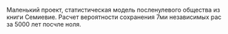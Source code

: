Маленький проект, статистическая модель посленулевого общества из книги Семиевие. Расчет вероятности сохранения 7ми независимых рас за 5000 лет посчле ноля.
